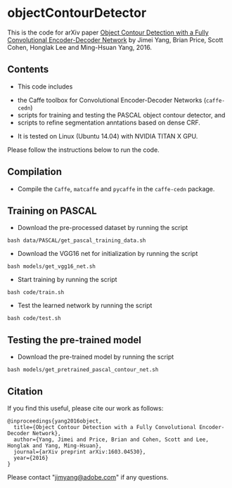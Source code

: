 # objectContourDetector

This is the code for arXiv paper [Object Contour Detection with a Fully Convolutional Encoder-Decoder Network](http://arxiv.org/abs/1603.04530) by Jimei Yang, Brian Price, Scott Cohen, Honglak Lee and Ming-Hsuan Yang, 2016.


## Contents
* This code includes 
 - the Caffe toolbox for Convolutional Encoder-Decoder Networks (`caffe-cedn`)
 - scripts for training and testing the PASCAL object contour detector, and 
 - scripts to refine segmentation anntations based on dense CRF.
* It is tested on Linux (Ubuntu 14.04) with NVIDIA TITAN X GPU.

Please follow the instructions below to run the code.

## Compilation
* Compile the `Caffe`, `matcaffe` and `pycaffe` in the `caffe-cedn` package. 

## Training on PASCAL
* Download the pre-processed dataset by running the script
```
bash data/PASCAL/get_pascal_training_data.sh
```
* Download the VGG16 net for initialization by running the script
```
bash models/get_vgg16_net.sh
```
* Start training by running the script
```
bash code/train.sh
```
* Test the learned network by running the script
```
bash code/test.sh
```

## Testing the pre-trained model
* Download the pre-trained model by running the script
```
bash models/get_pretrained_pascal_contour_net.sh
```

## Citation

If you find this useful, please cite our work as follows:
```
@inproceedings{yang2016object,
  title={Object Contour Detection with a Fully Convolutional Encoder-Decoder Network},
  author={Yang, Jimei and Price, Brian and Cohen, Scott and Lee, Honglak and Yang, Ming-Hsuan},
  journal={arXiv preprint arXiv:1603.04530},
  year={2016}
}
```

Please contact "jimyang@adobe.com" if any questions. 
